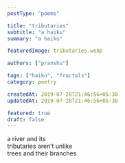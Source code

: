 ```yaml
---
postType: "poems"

title: "tributaries"
subtitle: "a haiku"
summary: "a haiku"

featuredImage: tributaries.webp

authors: ["pranshu"]

tags: ["haiku", "fractals"]
category: poetry

createdAt: 2019-07-28T21:46:56+05:30
updatedAt: 2019-07-28T21:46:56+05:30

featured: true
draft: false
---
```


a river and its  
tributaries aren’t unlike  
trees and their branches  
